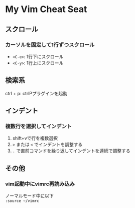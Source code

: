 # My Vim Cheat Seat

## スクロール

### カーソルを固定して1行ずつスクロール

- `<C-e>`: 1行下にスクロール
- `<C-y>`: 1行上にスクロール

## 検索系

ctrl + p: ctrlPプラグインを起動

## インデント

### 複数行を選択してインデント

1. shift+vで行を複数選択
2. `>` または `<` でインデントを調整する
3. `.` で直前コマンドを繰り返してインデントを連続で調整する

## その他

### vim起動中にvimrc再読み込み

ノーマルモード中に以下  
`:source ~/vimrc`
